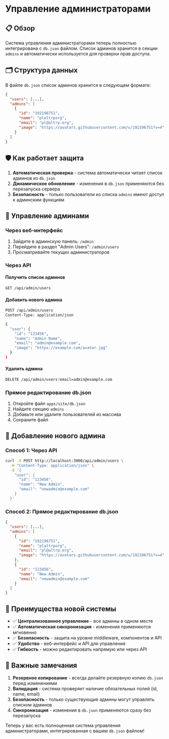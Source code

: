 # Управление администраторами

## 📋 Обзор

Система управления администраторами теперь полностью интегрирована с `db.json` файлом. Список админов хранится в секции `admins` и автоматически используется для проверки прав доступа.

## 🗂️ Структура данных

В файле `db.json` список админов хранится в следующем формате:

```json
{
  "users": [...],
  "admins": [
    {
      "id": "192196751",
      "name": "plaltrporg", 
      "email": "pl@altrp.org",
      "image": "https://avatars.githubusercontent.com/u/192196751?v=4"
    }
  ]
}
```

## 🛡️ Как работает защита

1. **Автоматическая проверка** - система автоматически читает список админов из `db.json`
2. **Динамическое обновление** - изменения в `db.json` применяются без перезапуска сервера
3. **Безопасность** - только пользователи из списка `admins` имеют доступ к админским функциям

## 📱 Управление админами

### Через веб-интерфейс

1. Зайдите в админскую панель: `/admin`
2. Перейдите в раздел "Admin Users": `/admin/users`
3. Просматривайте текущих администраторов

### Через API

#### Получить список админов
```bash
GET /api/admin/users
```

#### Добавить нового админа
```bash
POST /api/admin/users
Content-Type: application/json

{
  "user": {
    "id": "123456",
    "name": "Admin Name",
    "email": "admin@example.com",
    "image": "https://example.com/avatar.jpg"
  }
}
```

#### Удалить админа
```bash
DELETE /api/admin/users?email=admin@example.com
```

### Прямое редактирование db.json

1. Откройте файл `apps/site/db.json`
2. Найдите секцию `admins`
3. Добавьте или удалите пользователей из массива
4. Сохраните файл

## 🔧 Добавление нового админа

### Способ 1: Через API
```bash
curl -X POST http://localhost:3000/api/admin/users \
  -H "Content-Type: application/json" \
  -d '{
    "user": {
      "id": "123456",
      "name": "New Admin",
      "email": "newadmin@example.com"
    }
  }'
```

### Способ 2: Прямое редактирование db.json
```json
{
  "users": [...],
  "admins": [
    {
      "id": "192196751",
      "name": "plaltrporg",
      "email": "pl@altrp.org", 
      "image": "https://avatars.githubusercontent.com/u/192196751?v=4"
    },
    {
      "id": "123456",
      "name": "New Admin",
      "email": "newadmin@example.com"
    }
  ]
}
```

## 🚀 Преимущества новой системы

- ✅ **Централизованное управление** - все админы в одном месте
- ✅ **Автоматическая синхронизация** - изменения применяются мгновенно
- ✅ **Безопасность** - защита на уровне middleware, компонентов и API
- ✅ **Удобство** - веб-интерфейс и API для управления
- ✅ **Гибкость** - можно редактировать напрямую или через API

## 📝 Важные замечания

1. **Резервное копирование** - всегда делайте резервную копию `db.json` перед изменениями
2. **Валидация** - система проверяет наличие обязательных полей (id, name, email)
3. **Безопасность** - только существующие админы могут управлять списком админов
4. **Синхронизация** - изменения в `db.json` применяются сразу без перезапуска

Теперь у вас есть полноценная система управления администраторами, интегрированная с вашим `db.json` файлом!
